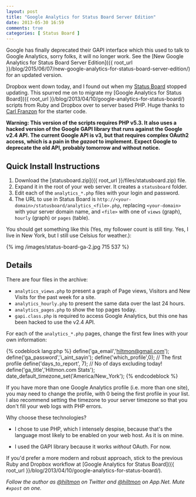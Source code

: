 ```yaml
---
layout: post
title: "Google Analytics for Status Board Server Edition"
date: 2013-05-30 16:59
comments: true
categories: [ Status Board ]
---
```


<span class="light">Google has finally deprecated their GAPI interface which this used to talk to Google Analytics, sorry folks, it will no longer work. See the [New Google Analytics for Status Board Server Edition]({{ root_url }}/blog/2015/06/07/new-google-analytics-for-status-board-server-edition/) for an updated version. </span>

Dropbox went down today, and I found out when my [Status Board](https://itunes.apple.com/us/app/status-board/id449955536?mt=8&uo=4&at=10l894) stopped updating. This spurred me on to migrate my [Google Analytics for Status Board]({{ root_url }}/blog/2013/04/10/google-analytics-for-status-board/) scripts from Ruby and Dropbox over to server based PHP. <span class="light">Huge thanks to [Carl Franzon](http://www.carlfranzon.com/2013/04/google-analytics-panel-for-status-board/) for the starter code.</span>

**Warning: This version of the scripts requires PHP v5.3. It also uses a hacked version of the Google GAPI library that runs against the Google v2.4 API. The current Google API is v3, but that requires complex OAuth2 access, which is a pain in the *gazoot* to implement. <span class="light">Expect Google to deprecate the old API, probably tomorrow and without notice.</span>**

## Quick Install Instructions

1. Download the [statusboard.zip]({{ root_url }}/files/statusboard.zip) file.
2. Expand it in the root of your web server. It creates a `statusboard` folder.
3. Edit each of the `analytics_*.php` files with your login and password.
4. The URL to use in Status Board is `http://<your-domain>/statusboard/analytics_<file>.php`, replacing `<your-domain>` with your server domain name, and `<file>` with one of `views` (graph), `hourly` (graph) or `pages` (table).

You should get something like this <span class="light">(Yes, my follower count is still tiny. Yes, I live in New York, but I still use Celsius for weather.)</span>:

{% img /images/status-board-ga-2.jpg 715 537 %}

## Details

There are four files in the archive:

* `analytics_views.php` to present a graph of Page views, Visitors and New Visits for the past week for a site.
* `analytics_hourly.php` to present the same data over the last 24 hours.
* `analytics_pages.php` to show the top pages today.
* `gapi.class.php` is required to access Google Analytics, but this one has been hacked to use the v2.4 API.

For each of the `analytics_*.php` pages, change the first few lines with your own information:

{% codeblock lang:php %}
define('ga_email','hiltmon@gmail.com');
define('ga_password','i_aint_sayin');
define('which_profile',0); // The first profile
define('days_to_report', 7); // No of days excluding today!
define('ga_title','Hiltmon.com Stats');
date_default_timezone_set('America/New_York');
{% endcodeblock %}

If you have more than one Google Analytics profile (i.e. more than one site), you may need to change the profile, with 0 being the first profile in your list. I also recommend setting the timezone to your server timezone so that you don't fill your web logs with PHP errors.

Why choose these technologies?

* I chose to use PHP, <span class="light">which I intensely despise</span>, because that's the language most likely to be enabled on your web host. As it is on mine.

* I used the GAPI library because it works *without* OAuth. <span class="light">For now.</span>

If you'd prefer a more modern and robust approach, stick to the previous Ruby and Dropbox workflow at [Google Analytics for Status Board]({{ root_url }}/blog/2013/04/10/google-analytics-for-status-board/).

*Follow the author as [@hiltmon](http://twitter.com/hiltmon) on Twitter and [@hiltmon](http://alpha.app.net/hiltmon) on App.Net. Mute `#xpost` on one.*